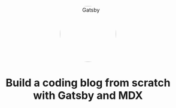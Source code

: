 <p align="center">
  <a href="https://blog.scottspence.me/build-a-coding-blog-with-mdx-and-gatsby-2019">
    <img alt="Gatsby" src="https://cv.scottspence.me/favicon.png" width="150" style="max-width:100%; border-radius: 150px;" />
  </a>
</p>
<h1 align="center">
  Build a coding blog from scratch with Gatsby and MDX
</h1>
